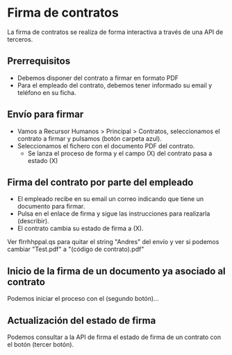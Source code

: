 # Firma de contratos

La firma de contratos se realiza de forma interactiva a través de una API de terceros.

## Prerrequisitos
* Debemos disponer del contrato a firmar en formato PDF
* Para el empleado del contrato, debemos tener informado su email y teléfono en su ficha.

## Envío para firmar
* Vamos a Recursor Humanos > Principal > Contratos, seleccionamos el contrato a firmar y pulsamos (botón carpeta azul).
* Seleccionamos el fichero con el documento PDF del contrato.
    * Se lanza el proceso de forma y el campo (X) del contrato pasa a estado (X)

## Firma del contrato por parte del empleado
+ El empleado recibe en su email un correo indicando que tiene un documento para firmar.
+ Pulsa en el enlace de firma y sigue las instrucciones para realizarla (describir).
+ El contrato cambia su estado de firma a (X).

Ver flrrhhppal.qs para quitar el string "Andres" del envío y ver si podemos cambiar "Test.pdf" a "(código de contrato).pdf"

## Inicio de la firma de un documento ya asociado al contrato
Podemos iniciar el proceso con el (segundo botón)...

## Actualización del estado de firma
Podemos consultar a la API de firma el estado de firma de un contrato con el botón (tercer botón).

